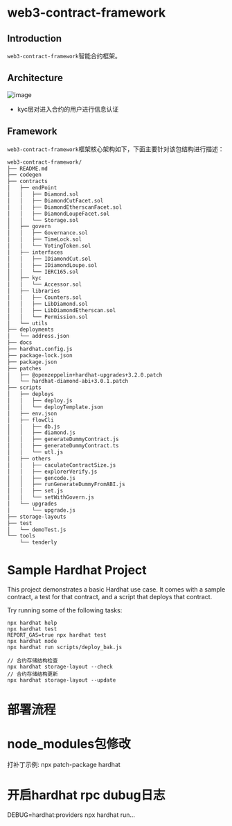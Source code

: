 # web3-contract-framework

## Introduction

`web3-contract-framework`智能合约框架。

## Architecture
![image](docs/images/architecture.png)
- kyc层对进入合约的用户进行信息认证

## Framework

`web3-contract-framework`框架核心架构如下，下面主要针对该包结构进行描述：

```bash
web3-contract-framework/
├── README.md
├── codegen
├── contracts
│   ├── endPoint
│   │   ├── Diamond.sol
│   │   ├── DiamondCutFacet.sol
│   │   ├── DiamondEtherscanFacet.sol
│   │   ├── DiamondLoupeFacet.sol
│   │   └── Storage.sol
│   ├── govern
│   │   ├── Governance.sol
│   │   ├── TimeLock.sol
│   │   └── VotingToken.sol
│   ├── interfaces
│   │   ├── IDiamondCut.sol
│   │   ├── IDiamondLoupe.sol
│   │   └── IERC165.sol
│   ├── kyc
│   │   └── Accessor.sol
│   ├── libraries
│   │   ├── Counters.sol
│   │   ├── LibDiamond.sol
│   │   ├── LibDiamondEtherscan.sol
│   │   └── Permission.sol
│   └── utils
├── deployments
│   └── address.json
├── docs
├── hardhat.config.js
├── package-lock.json
├── package.json
├── patches
│   ├── @openzeppelin+hardhat-upgrades+3.2.0.patch
│   └── hardhat-diamond-abi+3.0.1.patch
├── scripts
│   ├── deploys
│   │   ├── deploy.js
│   │   └── deployTemplate.json
│   ├── env.json
│   ├── flowCli
│   │   ├── db.js
│   │   ├── diamond.js
│   │   ├── generateDummyContract.js
│   │   ├── generateDummyContract.ts
│   │   └── utl.js
│   ├── others
│   │   ├── caculateContractSize.js
│   │   ├── explorerVerify.js
│   │   ├── gencode.js
│   │   ├── runGenerateDummyFromABI.js
│   │   ├── set.js
│   │   └── setWithGovern.js
│   └── upgrades
│       └── upgrade.js
├── storage-layouts
├── test
│   └── demoTest.js
└── tools
    └── tenderly

```

# Sample Hardhat Project
This project demonstrates a basic Hardhat use case. It comes with a sample contract, a test for that contract, and a script that deploys that contract.

Try running some of the following tasks:

```shell
npx hardhat help
npx hardhat test
REPORT_GAS=true npx hardhat test
npx hardhat node
npx hardhat run scripts/deploy_bak.js

// 合约存储结构检查
npx hardhat storage-layout --check
// 合约存储结构更新
npx hardhat storage-layout --update
```

# 部署流程

# node_modules包修改
打补丁示例:
npx patch-package hardhat

# 开启hardhat rpc dubug日志
DEBUG=hardhat:providers npx hardhat run...
